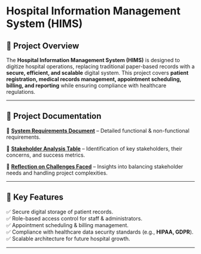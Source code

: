 # Hospital Information Management System (HIMS)  

## 📌 Project Overview  
The **Hospital Information Management System (HIMS)** is designed to digitize hospital operations, replacing traditional paper-based records with a **secure, efficient, and scalable** digital system. This project covers **patient registration, medical records management, appointment scheduling, billing, and reporting** while ensuring compliance with healthcare regulations.  

---

## 📂 Project Documentation  

🔹 **[System Requirements Document](./System_Requirements.md)** – Detailed functional & non-functional requirements.  

🔹 **[Stakeholder Analysis Table](./Stakeholder_Analysis.md)** – Identification of key stakeholders, their concerns, and success metrics.  

🔹 **[Reflection on Challenges Faced](./Challenges_Reflection.md)** – Insights into balancing stakeholder needs and handling project complexities.  

---

## 🚀 Key Features  
✅ Secure digital storage of patient records.  
✅ Role-based access control for staff & administrators.  
✅ Appointment scheduling & billing management.  
✅ Compliance with healthcare data security standards (e.g., **HIPAA, GDPR**).  
✅ Scalable architecture for future hospital growth.  

---

